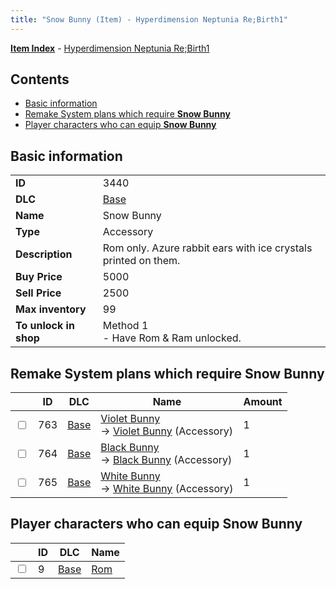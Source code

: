 ```yaml
---
title: "Snow Bunny (Item) - Hyperdimension Neptunia Re;Birth1"
---
```


[**Item Index**](/neptunia/rb1/item/index.html) - [Hyperdimension Neptunia Re;Birth1](/neptunia/rb1)

## Contents

- [Basic information](#basic-information)
- [Remake System plans which require **Snow Bunny**](#remake-system-plans-which-require-snow-bunny)
- [Player characters who can equip **Snow Bunny**](#player-characters-who-can-equip-snow-bunny)

## Basic information

|   |   |
| -- | -- |
| **ID** | 3440 |
| **DLC** | [Base](/neptunia/rb1/dlc/1-base.html) |
| **Name** | Snow Bunny |
| **Type** | Accessory |
| **Description** | Rom only. Azure rabbit ears with ice crystals printed on them. |
| **Buy Price** | 5000 |
| **Sell Price** | 2500 |
| **Max inventory** | 99 |
| **To unlock in shop** | Method 1<br />- Have Rom & Ram unlocked. |

## Remake System plans which require **Snow Bunny**

|    | ID | DLC | Name | Amount |
| -- | -- | --- | ---- | ------ |
| <input type="checkbox" id="rb1-remake-1-763" class="trackbox" /> | 763 | [Base](/neptunia/rb1/dlc/1-base.html) | [Violet Bunny](/neptunia/rb1/remake/1-763-violet-bunny.html)<br />→ [Violet Bunny](/neptunia/rb1/item/1-3441-violet-bunny.html) (Accessory) | 1 |
| <input type="checkbox" id="rb1-remake-1-764" class="trackbox" /> | 764 | [Base](/neptunia/rb1/dlc/1-base.html) | [Black Bunny](/neptunia/rb1/remake/1-764-black-bunny.html)<br />→ [Black Bunny](/neptunia/rb1/item/1-3442-black-bunny.html) (Accessory) | 1 |
| <input type="checkbox" id="rb1-remake-1-765" class="trackbox" /> | 765 | [Base](/neptunia/rb1/dlc/1-base.html) | [White Bunny](/neptunia/rb1/remake/1-765-white-bunny.html)<br />→ [White Bunny](/neptunia/rb1/item/1-3443-white-bunny.html) (Accessory) | 1 |

## Player characters who can equip **Snow Bunny**

|    | ID | DLC | Name |
| -- | -- | --- | ---- |
| <input type="checkbox" id="rb1-player-1-9" class="trackbox" /> | 9 | [Base](/neptunia/rb1/dlc/1-base.html) | [Rom](/neptunia/rb1/player/1-9-rom.html) |
